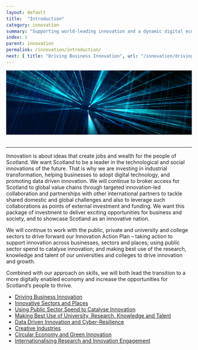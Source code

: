 ```yaml
---
layout: default
title:  "Introduction"
category: innovation
summary: "Supporting world-leading innovation and a dynamic digital economy."
index: 1
parent: innovation
permalink: /innovation/introduction/
next: { title: "Driving Business Innovation", url: "/innovation/driving-business-innovation/" }
---
```


![A light show](/assets/images/pageimages/innovation.jpg)  
<br>
<hr>

Innovation is about ideas that create jobs and wealth for the people of Scotland. We want Scotland to be a leader in the technological and social innovations of the future.  That is why we are investing in industrial transformation, helping  businesses to adopt digital technology, and promoting data driven innovation. We will continue to broker access for Scotland  to global value chains through targeted innovation-led collaboration and partnerships with other international partners to tackle shared domestic and global challenges and also to leverage such collaborations as points of external investment and funding. We want this package of investment to deliver exciting opportunities for business and society, and to showcase Scotland as an innovative nation.

We will continue to work with the public, private and university and college sectors to drive forward our Innovation Action Plan – taking action to support innovation across businesses, sectors and places; using public sector spend to catalyse innovation; and making best use of the research, knowledge and talent of our universities and colleges to drive innovation and growth. 

Combined with our approach on skills, we will both lead the transition to a more digitally enabled economy and increase the opportunities for Scotland’s people to thrive.


* [Driving Business Innovation](/innovation/driving-business-innovation/)
* [Innovative Sectors and Places](/innovation/sectors-and-places/)
* [Using Public Sector Spend to Catalyse Innovation](/innovation/public-sector/)
* [Making Best Use of University, Research, Knowledge and Talent](/innovation/university-research/)
* [Data Driven Innovation and Cyber-Resilience](/innovation/data-driven/)
* [Creative Industries](/innovation/creative-industries/)
* [Circular Economy and Green Innovation](/innovation/circular-economy/)
* [Internationalising Research and Innovation Engagement](/innovation/internationalising-research/)

